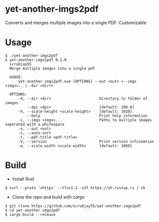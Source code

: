 # yet-another-imgs2pdf

Converts and merges multiple images into a single PDF. Customizable

# Usage
```console
$ ./yet-another-imgs2pdf
$ yet-another-imgs2pdf 0.2.0
  scrubjay55
  Merge multiple images into a single pdf
  
  USAGE:
      yet-another-imgs2pdf.exe [OPTIONS] --out <out> <--imgs <imgs>...|--dir <dir>>
  
  OPTIONS:
      -d, --dir <dir>                      Directory to folder of images
          --dpi <dpi>                      [default: 100.0]
      -h, --scale-height <scale-height>    [default: 1920]
          --help                           Print help information
      -i, --imgs <imgs>...                 Paths to multiple images seperated with a whitespace
      -o, --out <out>
      -s, --auto-sort
      -t, --pdf-title <pdf-title>
      -V, --version                        Print version information
      -w, --scale-width <scale-width>      [default: 1080]
```


# Build

- Install Rust
```console
$ curl --proto '=https' --tlsv1.2 -sSf https://sh.rustup.rs | sh
```

- Clone the repo and build with cargo

```console
$ git clone https://github.com/scrubjay55/yet-another-imgs2pdf
$ cd yet-another-imgs2pdf
$ cargo build --release
```